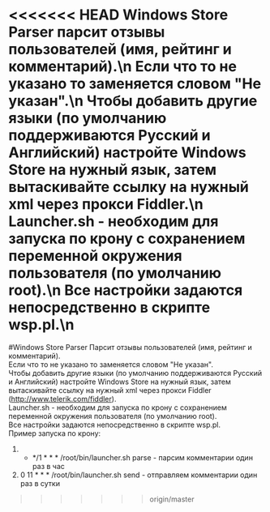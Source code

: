 <<<<<<< HEAD
﻿Windows Store Parser парсит отзывы пользователей (имя, рейтинг и комментарий).\n
Если что то не указано то заменяется словом "Не указан".\n
Чтобы добавить другие языки (по умолчанию поддерживаются Русский и Английский) настройте Windows Store на нужный язык, затем вытаскивайте ссылку на нужный xml через прокси Fiddler.\n
Launcher.sh - необходим для запуска по крону с сохранением переменной окружения пользователя (по умолчанию root).\n
Все настройки задаются непосредственно в скрипте wsp.pl.\n
=======
#Windows Store Parser
Парсит отзывы пользователей (имя, рейтинг и комментарий).  
Если что то не указано то заменяется словом "Не указан".  
Чтобы добавить другие языки (по умолчанию поддерживаются Русский и Английский) настройте Windows Store на нужный язык, затем вытаскивайте ссылку на нужный xml через прокси Fiddler (http://www.telerik.com/fiddler).  
Launcher.sh - необходим для запуска по крону с сохранением переменной окружения пользователя (по умолчанию root).  
Все настройки задаются непосредственно в скрипте wsp.pl.  
Пример запуска по крону:  
1. * */1 * * * /root/bin/launcher.sh parse - парсим комментарии один раз в час  
2. 0 11 * * * /root/bin/launcher.sh send - отправляем комментарии один раз в сутки
>>>>>>> origin/master

